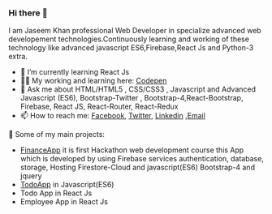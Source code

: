 ### Hi there 👋
I am Jaseem Khan professional Web Developer in specialize advanced web developement technologies.Continuously learning and working of these technology like advanced javascript ES6,Firebase,React Js and Python-3 extra.

- 🌱 I’m currently learning React Js
- 👨‍💻 My working and learning here: [Codepen](https://codepen.io/jskhan211)
- 💬 Ask me about HTML/HTML5 , CSS/CSS3 , Javascript and Advanced Javascript (ES6), Bootstrap-Twitter , Bootstrap-4,React-Bootstrap, Firebase, React JS, React-Router, React-Redux
- 📫 How to reach me: [Facebook](https://www.facebook.com/profile.php?id=100012849786258), [Twitter](https://twitter.com/jskhan211), [Linkedin](https://www.linkedin.com/in/jaseem-khan-4a4b98147/) ,[Email](jskhan211@gmail.com)

🚀 Some of my main projects:
- [FinanceApp](https://finance-app-e0475.web.app/l) it is first Hackathon web development course this App which is developed by using Firebase services authentication, database, storage, Hosting Firestore-Cloud and javascript(ES6) Bootstrap-4 and jquery
- [TodoApp](https://jaseemkhan211.github.io/TodoApp/) in Javascript(ES6)
- Todo App in React Js
- Employee App in React Js

